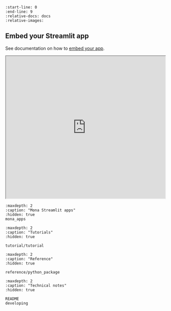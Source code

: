 ```{include} ../README.md
:start-line: 0
:end-line: 9
:relative-docs: docs
:relative-images:
```

## Embed your Streamlit app

See documentation on how to 
[embed your app](https://docs.streamlit.io/deploy/streamlit-community-cloud/share-your-app/embed-your-app).

<iframe
  src="https://mona-demo.streamlit.app?embed=true"
  style="height: 450px; width: 100%;"
></iframe>


```{toctree}
:maxdepth: 2
:caption: "Mona Streamlit apps"
:hidden: true
mona_apps
```

<!-- hidden toc trees for sidebar -->

```{toctree}
:maxdepth: 2
:caption: "Tutorials"
:hidden: true

tutorial/tutorial
```

```{toctree}
:maxdepth: 2
:caption: "Reference"
:hidden: true

reference/python_package
```

```{toctree}
:maxdepth: 2
:caption: "Technical notes"
:hidden: true

README
developing
```
